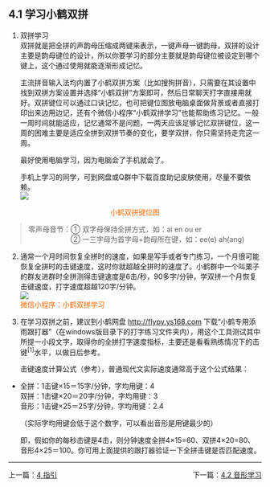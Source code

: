 ## 4.1 学习小鹤双拼  <!-- {docsify-ignore-all} -->  

1.  双拼学习<br>
双拼就是把全拼的声韵母压缩成两键来表示，一键声母一键韵母，双拼的设计主要是韵母键位的设计，所以你要学习的部分主要就是韵母键位被设定到哪个键上，这个通过使用就能逐渐形成记忆。<p>
主流拼音输入法均内置了小鹤双拼方案（比如搜狗拼音），只需要在其设置中找到双拼方案设置并选择“小鹤双拼”方案即可，然后日常聊天打字直接用就好。双拼键位可以通过口诀记忆，也可把键位图放电脑桌面做背景或者直接打印出来边用边记，还有个微信小程序“小鹤双拼学习”也能帮助练习记忆。一般一周时间就能适应，记忆通常不是问题，一两天应该足够记忆双拼键位，这一周的困难主要是适应全拼到双拼节奏的变化，要学双拼，你只需坚持走完这一周。<p>
最好使用电脑学习，因为电脑会了手机就会了。<p>
手机上学习的同学，可到网盘或Q群中下载百度助记皮肤使用，尽量不要依赖。<br>
![](assets/img/hejp.png)     
<p align="center"><span style="color: #FF6600;">小鹤双拼键位图</span></p>  

>零声母音节：① 双字母保持全拼方式，如：ai en ou er<br>
　　　　　　② 一三字母为首字母+韵母所在键，如：ee(e) ah(ang)  

2. 通常一个月时间恢复全拼时的速度，如果是写手或者专门练习，一个月很可能恢复全拼时的击键速度，这时你就超越全拼时的速度了。小鹤群中一个叫栗子的群友进群时全拼测得击键速度是6击/秒，90多字/分钟，学双拼一个月恢复击键速度，打字速度超越120字/分钟。<br>
<span id="wxxx"></span>
![](assets/img/xix.png)  
 <span style="color: #FF6600;">微信小程序：小鹤双拼学习</span>  

3. 在学习双拼之前，建议到小鹤网盘 http://flypy.ys168.com 下载“小鹤专用添雨跟打器”（在windows版目录下的打字练习文件夹内），用这个工具测试其中所提一小段文字，取得你的全拼打字速度指标，主要还是看看熟练情况下的击键<sup>\[1\]</sup>水平，以做日后参考。<p>
击键速度计算公式（参考），普通现代文实际速度通常高于这个公式结果：<p/>
* 全拼：1击键×15＝15字/分钟，字均用键：4<br>
双拼：1击键×20＝20字/分钟，字均用键：3<br>
音形：1击键×25＝25字/分钟，字均用键：2.4<p>
（实际字均用键会低于这个数字，可以看出音形是用键最少的）<p>
即，假如你的每秒击键是4击，则分钟速度全拼4×15=60、双拼4×20=80、音形4×25＝100。你可用上面提供的跟打器验证一下全拼击键是否匹配速度。  

---

<div style="width:100%"><span style="float:left">上一篇：<a href=#/vy.md>4 指引</a></span><span style="float:right">下一篇：<a href=#/xyx.md>4.2 音形学习</a></span></div>

<br>
    

<br>
